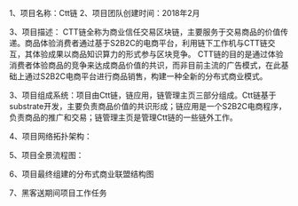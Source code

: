 1、项目名称：Ctt链
2、项目团队创建时间：2018年2月

3、项目描述：
CTT链全称为商业信任交易区块链，主要服务于交易商品的价值传递。商品体验消费者通过基于S2B2C的电商平台，利用链下工作机与CTT链交互，其体验成果以商品知识算力的形式参与区块竞争。
CTT链的目的是通过体验消费者体验商品的竞争来达成商品价值的共识，而非目前主流的广告模式，在此基础上通过S2B2C电商平台进行商品销售，构建一种全新的分布式商业模式。

3、项目组成系统：项目由Ctt链，链应用，链管理主页三部分组成。Ctt链基于substrate开发，主要负责商品价值的共识形成；链应用是一个S2B2C电商程序，负责商品的推广和交易；链管理主页是管理Ctt链的一些链外工作。

4、项目网络拓扑架构：

 

5、项目全景流程图：
 

6、项目最终组建的分布式商业联盟结构图
 

7、黑客送期间项目工作任务
